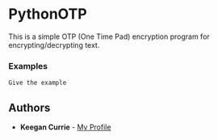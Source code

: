 # PythonOTP
This is a simple OTP (One Time Pad) encryption program for encrypting/decrypting text.

### Examples


```
Give the example
```

## Authors

* **Keegan Currie** - [My Profile](https://github.com/therealkeeg1)
